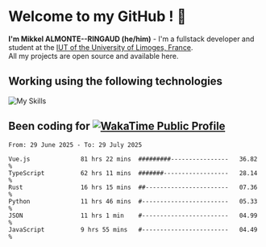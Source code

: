 # Welcome to my GitHub ! 🌃

**I'm Mikkel ALMONTE--RINGAUD (he/him)** - I'm a fullstack developer and student at the [IUT of the University of Limoges, France](https://iut.unilim.fr). \
All my projects are open source and available here.

## Working using the following technologies

![My Skills](https://skillicons.dev/icons?i=solidjs,pnpm,nodejs,ts,js,vercel,netlify,html,css,rust,astro,git,vue,md,electron,figma,github,bash,bun,cloudflare,py,tailwind,nginx,npm,tauri,vite,zig,yarn,windicss,dart,flutter,kotlin&theme=dark)

## Been coding for [![WakaTime Public Profile](https://wakatime.com/badge/user/0839e595-e07a-435c-8d59-ed95f2a3d6dd.svg?style=flat-square)](https://wakatime.com/@0839e595-e07a-435c-8d59-ed95f2a3d6dd)

<!--START_SECTION:waka-->

```plain
From: 29 June 2025 - To: 29 July 2025

Vue.js              81 hrs 22 mins  #########----------------   36.82 %
TypeScript          62 hrs 11 mins  #######------------------   28.14 %
Rust                16 hrs 15 mins  ##-----------------------   07.36 %
Python              11 hrs 46 mins  #------------------------   05.33 %
JSON                11 hrs 1 min    #------------------------   04.99 %
JavaScript          9 hrs 55 mins   #------------------------   04.49 %
```

<!--END_SECTION:waka-->
